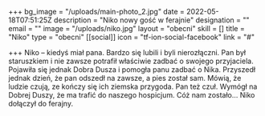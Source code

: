 +++
bg_image = "/uploads/main-photo_2.jpg"
date = 2022-05-18T07:51:25Z
description = "Niko nowy gość w ferajnie"
designation = ""
email = ""
image = "/uploads/niko.jpg"
layout = "obecni"
skill = []
title = "Niko"
type = "obecni"
[[social]]
icon = "tf-ion-social-facebook"
link = "#"

+++
Niko – kiedyś miał pana. Bardzo się lubili i byli nierozłączni. Pan był staruszkiem i nie zawsze potrafił właściwie zadbać o swojego przyjaciela. Pojawiła się jednak Dobra Dusza i pomogła panu zadbać o Nika. Przyszedł jednak dzień, że pan odszedł na zawsze, a pies został sam. Mówią, że ludzie czują, ze kończy się ich ziemska przygoda. Pan też czuł. Wymógł na Dobrej Duszy, że ma trafić do naszego hospicjum. Cóż nam zostało… Niko dołączył do ferajny.
